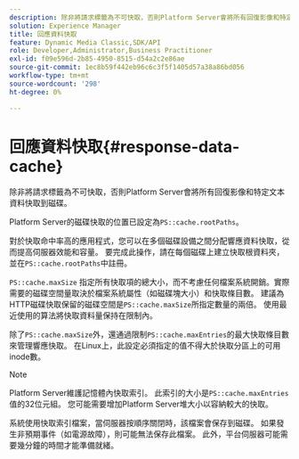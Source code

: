 ```yaml
---
description: 除非將請求標籤為不可快取，否則Platform Server會將所有回復影像和特定文本資料快取到磁碟。
solution: Experience Manager
title: 回應資料快取
feature: Dynamic Media Classic,SDK/API
role: Developer,Administrator,Business Practitioner
exl-id: f09e596d-2b85-4950-8515-d54a2c2e86ae
source-git-commit: 1ec8b59f442eb96c6c3f5f1405d57a38a86bd056
workflow-type: tm+mt
source-wordcount: '298'
ht-degree: 0%

---
```


# 回應資料快取{#response-data-cache}

除非將請求標籤為不可快取，否則Platform Server會將所有回復影像和特定文本資料快取到磁碟。

Platform Server的磁碟快取的位置已設定為`PS::cache.rootPaths`。

對於快取命中率高的應用程式，您可以在多個磁碟設備之間分配響應資料快取，從而提高伺服器效能和容量。 要完成此操作，請在每個磁碟上建立快取根資料夾，並在`PS::cache.rootPaths`中註冊。

`PS::cache.maxSize` 指定所有快取項的總大小，而不考慮任何檔案系統開銷。實際需要的磁碟空間量取決於檔案系統屬性（如磁碟塊大小）和快取條目數。 建議為HTTP磁碟快取保留的磁碟空間是`PS::cache.maxSize`所指定數量的兩倍。 使用最近使用的算法將快取資料量保持在限制內。

除了`PS::cache.maxSize`外，還通過限制`PS::cache.maxEntries`的最大快取條目數來管理響應快取。 在Linux上，此設定必須指定的值不得大於快取分區上的可用inode數。

>[!NOTE]
>
>Platform Server維護記憶體內快取索引。 此索引的大小是`PS::cache.maxEntries`值的32位元組。 您可能需要增加Platform Server堆大小以容納較大的快取。

系統使用快取索引檔案，當伺服器按順序關閉時，該檔案會保存到磁碟。 如果發生非預期事件（如電源故障），則可能無法保存此檔案。 此外，平台伺服器可能需要幾分鐘的時間才能準備就緒。
